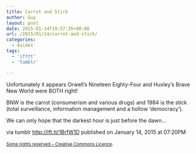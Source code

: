 ```yaml
---
title: Carrot and Stick
author: Guy
layout: post
date: 2015-01-14T19:57:35+00:00
url: /2015/01/14/carrot-and-stick/
categories:
  - Asides
tags:
  - 'ifttt'
  - 'tumblr'

---
```

Unfortunately it appears Orwell&#8217;s Nineteen Eighty-Four and Huxley&#8217;s Brave New World were BOTH right! 

BNW is the carrot (consumerism and various drugs) and 1984 is the stick (total surveillance, information management and a hollow &#8216;democracy&#8217;).

We can only hope that the darkest hour is just before the dawn&#8230;

via tumblr http://ift.tt/1BrfW1D published on January 14, 2015 at 07:20PM

<small><a href="http://ift.tt/1gAEAkt" target="_blank">Some rights reserved &#8211; Creative Commons Licence</a></small>.